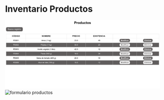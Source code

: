 # Inventario Productos


![productos](screenshots/productos.png)
![formulario productos](form-agregar/book.png)

